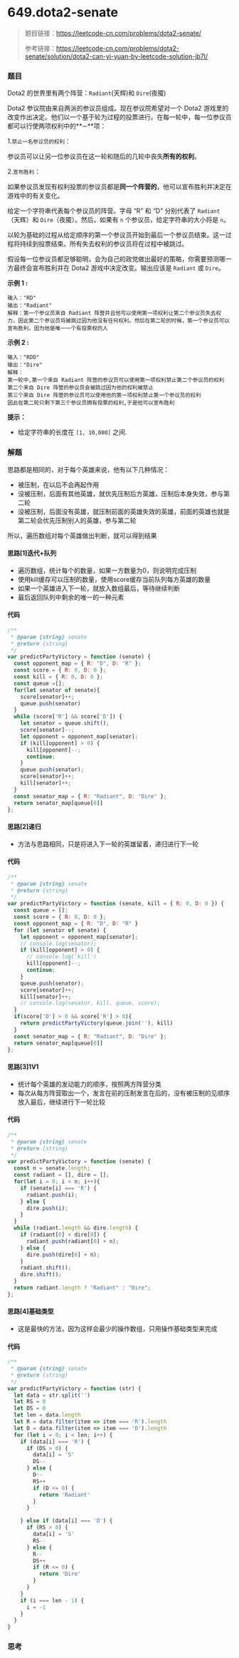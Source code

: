 # 649.dota2-senate

> 题目链接：https://leetcode-cn.com/problems/dota2-senate/
>
> 参考链接：https://leetcode-cn.com/problems/dota2-senate/solution/dota2-can-yi-yuan-by-leetcode-solution-jb7l/

### 题目

Dota2 的世界里有两个阵营：`Radiant`(天辉)和 `Dire`(夜魇)

Dota2 参议院由来自两派的参议员组成。现在参议院希望对一个 Dota2 游戏里的改变作出决定。他们以一个基于轮为过程的投票进行。在每一轮中，每一位参议员都可以行使两项权利中的**`一`**项：

1.`禁止一名参议员的权利`：

参议员可以让另一位参议员在这一轮和随后的几轮中丧失**所有的权利**。

2.`宣布胜利`：

如果参议员发现有权利投票的参议员都是**同一个阵营的**，他可以宣布胜利并决定在游戏中的有关变化。

给定一个字符串代表每个参议员的阵营。字母 “R” 和 “D” 分别代表了 `Radiant`（天辉）和 `Dire`（夜魇）。然后，如果有 `n` 个参议员，给定字符串的大小将是 `n`。

以轮为基础的过程从给定顺序的第一个参议员开始到最后一个参议员结束。这一过程将持续到投票结束。所有失去权利的参议员将在过程中被跳过。

假设每一位参议员都足够聪明，会为自己的政党做出最好的策略，你需要预测哪一方最终会宣布胜利并在 Dota2 游戏中决定改变。输出应该是 `Radiant` 或 `Dire`。

**示例 1 :**

```
输入："RD"
输出："Radiant"
解释：第一个参议员来自 Radiant 阵营并且他可以使用第一项权利让第二个参议员失去权力，因此第二个参议员将被跳过因为他没有任何权利。然后在第二轮的时候，第一个参议员可以宣布胜利，因为他是唯一一个有投票权的人
```

**示例 2 :**

```
输入："RDD"
输出："Dire"
解释：
第一轮中,第一个来自 Radiant 阵营的参议员可以使用第一项权利禁止第二个参议员的权利
第二个来自 Dire 阵营的参议员会被跳过因为他的权利被禁止
第三个来自 Dire 阵营的参议员可以使用他的第一项权利禁止第一个参议员的权利
因此在第二轮只剩下第三个参议员拥有投票的权利,于是他可以宣布胜利
```

**提示：**

- 给定字符串的长度在 `[1, 10,000]` 之间.



### 解题

思路都是相同的，对于每个英雄来说，他有以下几种情况：

* 被压制，在以后不会再起作用
* 没被压制，后面有其他英雄，就优先压制后方英雄，压制后本身失效，参与第二轮
* 没被压制，后面没有英雄，就压制前面的英雄失效的英雄，前面的英雄也就是第二轮会优先压制别人的英雄，参与第二轮

所以，遍历数组对每个英雄做出判断，就可以得到结果

#### 思路[1]迭代+队列

* 遍历数组，统计每个的数量，如果一方数量为0，则说明完成压制
* 使用kill缓存可以压制的数量，使用score缓存当前队列每方英雄的数量
* 如果一个英雄进入下一轮，就放入数组最后，等待继续判断
* 最后返回队列中剩余的唯一的一种元素

#### 代码

```javascript
/**
 * @param {string} senate
 * @return {string}
 */
var predictPartyVictory = function (senate) {
  const opponent_map = { R: "D", D: "R" };
  const score = { R: 0, D: 0 };
  const kill = { R: 0, D: 0 };
  const queue =[];
  for(let senator of senate){
    score[senator]++;
    queue.push(senator)
  }
  while (score['R'] && score['D']) {
    let senator = queue.shift();
    score[senator]--;
    let opponent = opponent_map[senator];
    if (kill[opponent] > 0) {
      kill[opponent]--;
      continue;
    }
    queue.push(senator);
    score[senator]++;
    kill[senator]++;
  }
  const senator_map = { R: "Radiant", D: "Dire" };
  return senator_map[queue[0]]
};
```

#### 思路[2]递归

* 方法与思路相同，只是将进入下一轮的英雄留着，递归进行下一轮

#### 代码

```javascript
/**
 * @param {string} senate
 * @return {string}
 */
var predictPartyVictory = function (senate, kill = { R: 0, D: 0 }) {
  const queue = [];
  const score = { R: 0, D: 0 };
  const opponent_map = { R: "D", D: "R" }
  for (let senator of senate) {
    let opponent = opponent_map[senator];
    // console.log(senator);
    if (kill[opponent] > 0) {
      // console.log('kill')
      kill[opponent]--;
      continue;
    }
    queue.push(senator);
    score[senator]++;
    kill[senator]++;
    // console.log(senator, kill, queue, score);
  }
  if(score['D'] > 0 && score['R'] > 0){
    return predictPartyVictory(queue.join(''), kill)
  }
  const senator_map = { R: "Radiant", D: "Dire" };
  return senator_map[queue[0]]
};
```

#### 思路[3]1V1

* 统计每个英雄的发动能力的顺序，按照两方阵营分类
* 每次从每方阵营取出一个，发言在前的压制发言在后的，没有被压制的见顺序放入最后，继续进行下一轮比较

#### 代码

```javascript
/**
 * @param {string} senate
 * @return {string}
 */
var predictPartyVictory = function (senate) {
  const n = senate.length;
  const radiant = [], dire = [];
  for(let i = 0; i < n; i++){
    if (senate[i] === 'R') {
      radiant.push(i);
    } else {
      dire.push(i);
    }
  }
  while (radiant.length && dire.length) {
    if (radiant[0] < dire[0]) {
      radiant.push(radiant[0] + n);
    } else {
      dire.push(dire[0] + n);
    }
    radiant.shift();
    dire.shift();
  }
  return radiant.length ? "Radiant" : "Dire";
};
```

#### 思路[4]基础类型

* 这是最快的方法，因为这样会最少的操作数组，只用操作基础类型来完成

#### 代码

```javascript
/**
 * @param {string} senate
 * @return {string}
 */
var predictPartyVictory = function (str) {
  let data = str.split('')
  let RS = 0
  let DS = 0
  let len = data.length
  let R = data.filter(item => item === 'R').length
  let D = data.filter(item => item === 'D').length
  for (let i = 0; i < len; i++) {
    if (data[i] === 'R') {
      if (DS > 0) {
        data[i] = 'S'
        DS--
      } else {
        D--
        RS++
        if (D <= 0) {
          return 'Radiant'
        }
      }

    } else if (data[i] === 'D') {
      if (RS > 0) {
        data[i] = 'S'
        RS--
      } else {
        R--
        DS++
        if (R <= 0) {
          return 'Dire'
        }
      }
    }
    if (i === len - 1) {
      i = -1
    }
  }
}
```



### 思考


